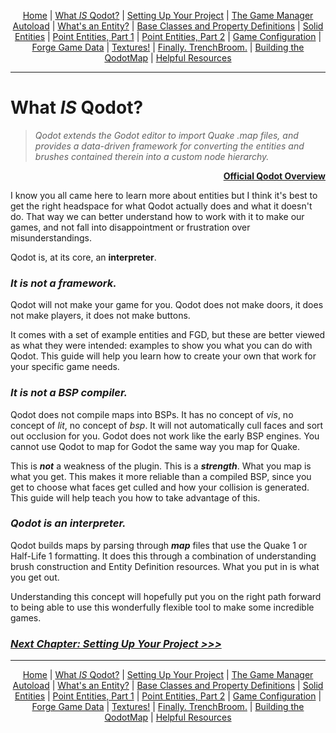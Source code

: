 <p align=center>
<a href="../readme.md">Home</a> |
<a href="qodot.md">What <i>IS</i> Qodot?</a> | 
<a href="setup.md">Setting Up Your Project</a> | 
<a href="gamemanager.md">The Game Manager Autoload</a> | 
<a href="entities.md">What's an Entity?</a> | 
<a href="baseclass.md">Base Classes and Property Definitions</a> | 
<a href="solidclass.md">Solid Entities</a> | 
<a href="pointclass.md">Point Entities, Part 1</a> | 
<a href="pointclass2.md">Point Entities, Part 2</a> | 
<a href="gameconfig.md">Game Configuration</a> | 
<a href="fgd.md">Forge Game Data</a> | 
<a href="textures.md">Textures!</a> | 
<a href="trenchbroom.md">Finally. TrenchBroom.</a> | 
<a href="qodotmap.md">Building the QodotMap</a> | 
<a href="resources.md">Helpful Resources</a>
</p>

---

# What _IS_ Qodot?

> _Qodot extends the Godot editor to import Quake .map files, and provides a data-driven framework for converting the entities and brushes contained therein into a custom node hierarchy._

<p align=right><a href="https://github.com/QodotPlugin/Qodot/tree/main#overview"><b>Official Qodot Overview</b></a><br>

I know you all came here to learn more about entities but I think it's best to get the right headspace for what Qodot actually does and what it doesn't do. That way we can better understand how to work with it to make our games, and not fall into disappointment or frustration over misunderstandings.

Qodot is, at its core, an **interpreter**.

### *It is not a framework.*
Qodot will not make your game for you. Qodot does not make doors, it does not make players, it does not make buttons.

It comes with a set of example entities and FGD, but these are better viewed as what they were intended: examples to show you what you can do with Qodot. This guide will help you learn how to create your own that work for your specific game needs.

### *It is not a BSP compiler.*
Qodot does not compile maps into BSPs. It has no concept of _vis_, no concept of _lit_, no concept of _bsp_. It will not automatically cull faces and sort out occlusion for you. Godot does not work like the early BSP engines. You cannot use Qodot to map for Godot the same way you map for Quake.

This is ***not*** a weakness of the plugin. This is a ***strength***. What you map is what you get. This makes it more reliable than a compiled BSP, since you get to choose what faces get culled and how your collision is generated. This guide will help teach you how to take advantage of this.

### ***Qodot is an interpreter.***
Qodot builds maps by parsing through ***map*** files that use the Quake 1 or Half-Life 1 formatting. It does this through a combination of understanding brush construction and Entity Definition resources. What you put in is what you get out.

Understanding this concept will hopefully put you on the right path forward to being able to use this wonderfully flexible tool to make some incredible games.

### [**_Next Chapter: Setting Up Your Project >>>_**](setup.md)

---

<p align=center>
<a href="../readme.md">Home</a> |
<a href="qodot.md">What <i>IS</i> Qodot?</a> | 
<a href="setup.md">Setting Up Your Project</a> | 
<a href="gamemanager.md">The Game Manager Autoload</a> | 
<a href="entities.md">What's an Entity?</a> | 
<a href="baseclass.md">Base Classes and Property Definitions</a> | 
<a href="solidclass.md">Solid Entities</a> | 
<a href="pointclass.md">Point Entities, Part 1</a> | 
<a href="pointclass2.md">Point Entities, Part 2</a> | 
<a href="gameconfig.md">Game Configuration</a> | 
<a href="fgd.md">Forge Game Data</a> | 
<a href="textures.md">Textures!</a> | 
<a href="trenchbroom.md">Finally. TrenchBroom.</a> | 
<a href="qodotmap.md">Building the QodotMap</a> | 
<a href="resources.md">Helpful Resources</a>
</p>